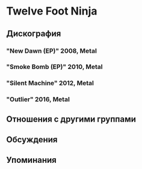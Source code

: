 # Twelve Foot Ninja



## Дискография

### "New Dawn (EP)" 2008, Metal



### "Smoke Bomb (EP)" 2010, Metal



### "Silent Machine" 2012, Metal



### "Outlier" 2016, Metal




## Отношения с другими группами


## Обсуждения


## Упоминания

